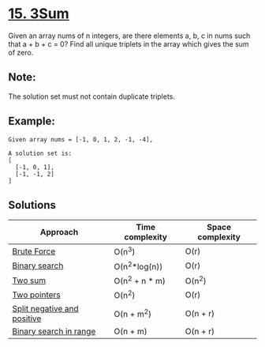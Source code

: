 # [15. 3Sum](https://leetcode.com/problems/3sum/)

Given an array nums of n integers, are there elements a, b, c in nums such that a + b + c = 0? Find all unique triplets in the array which gives the sum of zero.

## Note:

The solution set must not contain duplicate triplets.

## Example:

```
Given array nums = [-1, 0, 1, 2, -1, -4],

A solution set is:
[
  [-1, 0, 1],
  [-1, -1, 2]
]
```

## Solutions

|   Approach  | Time complexity | Space complexity |
|-------------|-----------------|------------------|
| [Brute Force](solution1.md) | O(n<sup>3</sup>) | O(r) |
| [Binary search](solution2.md) | O(n<sup>2</sup>*log(n)) | O(r) |
| [Two sum](solution3.md) | O(n<sup>2</sup> + n * m) | O(n<sup>2</sup>) |
| [Two pointers](solution4.md) | O(n<sup>2</sup>) | O(r) |
| [Split negative and positive](solution5.md) | O(n + m<sup>2</sup>) | O(n + r) |
| [Binary search in range](solution6.md) | O(n + m) | O(n + r) |
